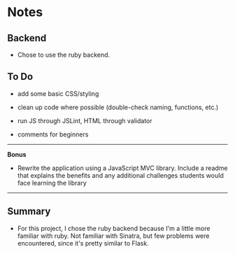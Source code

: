 # Notes

## Backend

- Chose to use the ruby backend.

## To Do

- add some basic CSS/styling

- clean up code where possible (double-check naming, functions, etc.)

- run JS through JSLint, HTML through validator

- comments for beginners


---

**Bonus**

- Rewrite the application using a JavaScript MVC library. Include a readme that explains the benefits and any additional challenges students would face learning the library

---

## Summary

- For this project, I chose the ruby backend because I'm a little more familiar with ruby. Not familiar with Sinatra, but few problems were encountered, since it's pretty similar to Flask.